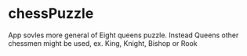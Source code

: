 # chessPuzzle


App sovles more general of Eight queens puzzle.
Instead Queens other chessmen might be used, ex. King, Knight, Bishop or Rook
